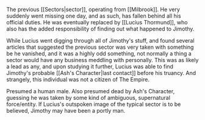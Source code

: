 The previous [[Sectors|sector]], operating from [[Milbrook]]. He very suddenly went missing one day, and as such, has fallen behind all his official duties. He was eventually replaced by [[Lucius Thormund]], who also has the added responsibility of finding out what happened to Jimothy.

While Lucius went digging through all of Jimothy's stuff, and found several articles that suggested the previous sector was very taken with something be he vanished, and it was a highly odd something, not normally a thing a sector would have any business meddling with personally. This was as likely a lead as any, and upon studying it further, Lucius was able to find Jimothy's probable [[Ash's Character|last contact]] before his truancy. And strangely, this individual was not a citizen of The Empire.

Presumed a human male. Also presumed dead by Ash's Character, guessing he was taken by some kind of ambiguous, supernatural force/entity. If Lucius's outspoken image of the typical sector is to be believed, Jimothy may have been a portly man.